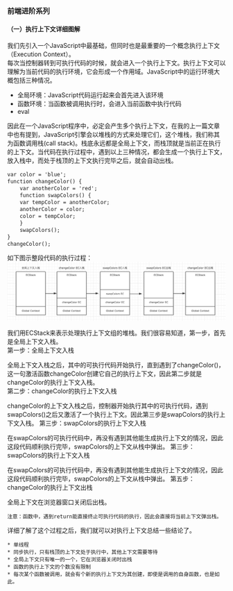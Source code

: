 ### 前端进阶系列  
#### （一）执行上下文详细图解  
  我们先引入一个JavaScript中最基础，但同时也是最重要的一个概念执行上下文（Execution Context）。  
  每次当控制器转到可执行代码的时候，就会进入一个执行上下文。执行上下文可以理解为当前代码的执行环境，它会形成一个作用域。JavaScript中的运行环境大概包括三种情况。  
  
  * 全局环境：JavaScript代码运行起来会首先进入该环境  
  * 函数环境：当函数被调用执行时，会进入当前函数中执行代码  
  * eval
  
因此在一个JavaScript程序中，必定会产生多个执行上下文，在我的上一篇文章中也有提到，JavaScript引擎会以堆栈的方式来处理它们，这个堆栈，我们称其为函数调用栈(call stack)。栈底永远都是全局上下文，而栈顶就是当前正在执行的上下文。当代码在执行过程中，遇到以上三种情况，都会生成一个执行上下文，放入栈中，而处于栈顶的上下文执行完毕之后，就会自动出栈。  

    var color = 'blue';  
    function changeColor() {
        var anotherColor = 'red';
        function swapColors() {
	    var tempColor = anotherColor;
	    anotherColor = color;
	    color = tempColor;
        }
        swapColors();
    }
    changeColor();

如下图示整段代码的执行过程：  
![](images/1.png)

我们用ECStack来表示处理执行上下文组的堆栈。我们很容易知道，第一步，首先是全局上下文入栈。  
第一步：全局上下文入栈

全局上下文入栈之后，其中的可执行代码开始执行，直到遇到了changeColor()，这一句激活函数changeColor创建它自己的执行上下文，因此第二步就是changeColor的执行上下文入栈。  
第二步：changeColor的执行上下文入栈

changeColor的上下文入栈之后，控制器开始执行其中的可执行代码，遇到swapColors()之后又激活了一个执行上下文。因此第三步是swapColors的执行上下文入栈。
第三步：swapColors的执行上下文入栈

在swapColors的可执行代码中，再没有遇到其他能生成执行上下文的情况，因此这段代码顺利执行完毕，swapColors的上下文从栈中弹出。
第三步：swapColors的执行上下文入栈

在swapColors的可执行代码中，再没有遇到其他能生成执行上下文的情况，因此这段代码顺利执行完毕，swapColors的上下文从栈中弹出。
第五步：changeColor的执行上下文出栈

全局上下文在浏览器窗口关闭后出栈。

    注意：函数中，遇到return能直接终止可执行代码的执行，因此会直接将当前上下文弹出栈。
    
详细了解了这个过程之后，我们就可以对执行上下文总结一些结论了。

    * 单线程
    * 同步执行，只有栈顶的上下文处于执行中，其他上下文需要等待
    * 全局上下文只有唯一的一个，它在浏览器关闭时出栈
    * 函数的执行上下文的个数没有限制
    * 每次某个函数被调用，就会有个新的执行上下文为其创建，即使是调用的自身函数，也是如此。
